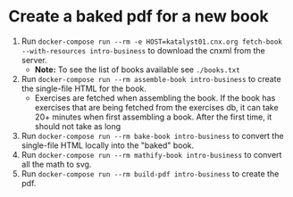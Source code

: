 # Create a baked pdf for a new book

1. Run `docker-compose run --rm -e HOST=katalyst01.cnx.org fetch-book --with-resources intro-business` to download the cnxml from the server.
   - **Note:** To see the list of books available see `./books.txt`
1. Run `docker-compose run --rm assemble-book intro-business` to create the single-file HTML for the book.
   - Exercises are fetched when assembling the book. If the book has exercises that are being fetched from the exercises db, it can take 20+ minutes when first assembling a book. After the first time, it should not take as long
1. Run `docker-compose run --rm bake-book intro-business` to convert the single-file HTML locally into the "baked" book.
1. Run `docker-compose run --rm mathify-book intro-business` to convert all the math to svg.
1. Run `docker-compose run --rm build-pdf intro-business` to create the pdf.
